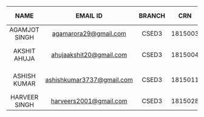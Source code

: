| NAME          | EMAIL ID                  | BRANCH | CRN     | Area of Interest      |
| :----:        | :----:                    | :----: | :----:  | :----:                |
| AGAMJOT SINGH | agamarora29@gmail.com     | CSED3  | 1815003 | WEB DEV               |
| AKSHIT AHUJA  | ahujaakshit20@gmail.com   | CSED3  | 1815004 | WEB DEV, WEB SCRAPING |
| ASHISH KUMAR  | ashishkumar3737@gmail.com | CSED3  | 1815011 | WEB DEV, WEB SCRAPING |
| HARVEER SINGH | harveers2001@gmail.com    | CSED3  | 1815028 | WEB DEV               |